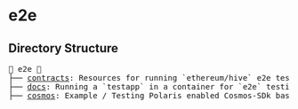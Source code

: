 # e2e

## Directory Structure

<pre>
🛜 e2e 🛜
├── <a href="./hive">contracts</a>: Resources for running `ethereum/hive` e2e testing.
├── <a href="./localnet">docs</a>: Running a `testapp` in a container for `e2e` testing.
├── <a href="./testapp">cosmos</a>: Example / Testing Polaris enabled Cosmos-SDk based chain.
</pre>
